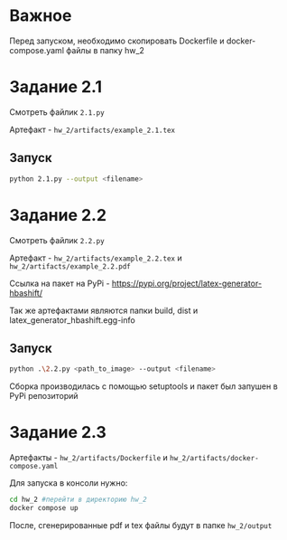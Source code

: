 # Важное

Перед запуском, необходимо скопировать Dockerfile и docker-compose.yaml файлы в папку hw_2

# Задание 2.1

Смотреть файлик `2.1.py`

Артефакт - `hw_2/artifacts/example_2.1.tex`

## Запуск

```bash
python 2.1.py --output <filename>
```

# Задание 2.2

Смотреть файлик `2.2.py`

Артефакт - `hw_2/artifacts/example_2.2.tex` и `hw_2/artifacts/example_2.2.pdf`

Ссылка на пакет на PyPi - https://pypi.org/project/latex-generator-hbashift/ 

Так же артефактами являются папки build, dist и latex_generator_hbashift.egg-info

## Запуск

```bash
python .\2.2.py <path_to_image> --output <filename>
```

Сборка производилась с помощью setuptools и пакет был запушен в PyPi репозиторий

# Задание 2.3

Артефакты - `hw_2/artifacts/Dockerfile` и `hw_2/artifacts/docker-compose.yaml`

Для запуска в консоли нужно:
```bash
cd hw_2 #перейти в директорию hw_2
docker compose up
```

После, сгенерированные pdf и tex файлы будут в папке `hw_2/output`